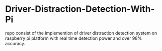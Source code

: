 # Driver-Distraction-Detection-With-Pi
repo consist of the  implemention of driver distraction detection system on raspberry pi platform with real time detection power and over 98% accuracy.
